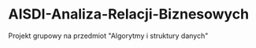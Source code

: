 AISDI-Analiza-Relacji-Biznesowych
=================================

Projekt grupowy na przedmiot "Algorytmy i struktury danych"
